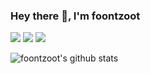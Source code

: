 ### Hey there 👋, I'm foontzoot

<!--
**foontzoot/foontzoot** is a ✨ _special_ ✨ repository because its `README.md` (this file) appears on your GitHub profile.
-->

[![](https://img.shields.io/badge/-@SinisaPetkovic-%231DA1F2?style=flat-square&logo=twitter&logoColor=ffffff)](https://twitter.com/SinisaPetkovic)
[![](https://img.shields.io/badge/-@foontzoot-%23181717?style=flat-square&logo=github)](https://github.com/foontzoot)
[![](https://img.shields.io/badge/-Sinisa%20Petkovic-blue?style=flat-square&logo=Linkedin&logoColor=white&link=https://www.linkedin.com/in/sinisa-petkovic-b704034/)](https://www.linkedin.com/in/sinisa-petkovic-b704034/)


![foontzoot's github stats](https://github-readme-stats.vercel.app/api?username=foontzoot&show_icons=true&theme=dracula)

<!--
Here are some ideas to get you started:

- 🔭 I’m currently working on ...
- 🌱 I’m currently learning ...
- 👯 I’m looking to collaborate on ...
- 🤔 I’m looking for help with ...
- 💬 Ask me about ...
- 📫 How to reach me: ...
- 😄 Pronouns: ...
- ⚡ Fun fact: ...
-->
